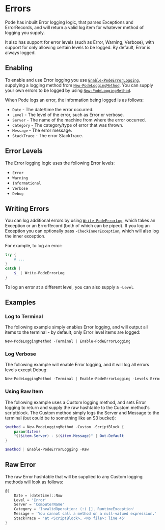 # Errors

Pode has inbuilt Error logging logic, that parses Exceptions and ErrorRecords, and will return a valid log item for whatever method of logging you supply.

It also has support for error levels (such as Error, Warning, Verbose), with support for only allowing certain levels to be logged. By default, Error is always logged.

## Enabling

To enable and use Error logging you use [`Enable-PodeErrorLogging`](../../../../Functions/Logging/Enable-PodeErrorLogging), supplying a logging method from [`New-PodeLoggingMethod`](../../../../Functions/Logging/New-PodeLoggingMethod). You can supply your own errors to be logged by using [`New-PodeLoggingMethod`](../../../../Functions/Logging/New-PodeLoggingMethod).

When Pode logs an error, the information being logged is as follows:

* `Date` - The date/time the error occurred.
* `Level` - The level of the error, such as Error or verbose.
* `Server` - The name of the machine from where the error occurred.
* `Category` - The category/type of error that was thrown.
* `Message` - The error message.
* `StackTrace` - The error StackTrace.

## Error Levels

The Error logging logic uses the following Error levels:

* `Error`
* `Warning`
* `Informational`
* `Verbose`
* `Debug`

## Writing Errors

You can log additional errors by using [`Write-PodeErrorLog`](../../../../Functions/Logging/Write-PodeErrorLog), which takes an Exception or an ErrorRecord (both of which can be piped). If you log an Exception you can optionally pass `-CheckInnerException`, which will also log the inner exception.

For example, to log an error:

```powershell
try {
    # ...
}
catch {
    $_ | Write-PodeErrorLog
}
```

To log an error at a different level, you can also supply a `-Level`.

## Examples

### Log to Terminal

The following example simply enables Error logging, and will output all items to the terminal - by default, only Error level items are logged:

```powershell
New-PodeLoggingMethod -Terminal | Enable-PodeErrorLogging
```

### Log Verbose

The following example will enable Error logging, and it will log all errors levels except Debug:

```powershell
New-PodeLoggingMethod -Terminal | Enable-PodeErrorLogging -Levels Error, Warning, Information, Verbose
```

### Using Raw Item

The following example uses a Custom logging method, and sets Error logging to return and supply the raw hashtable to the Custom method's scriptblock. The Custom method simply logs the Server and Message to the terminal (but could be to something like an S3 bucket):

```powershell
$method = New-PodeLoggingMethod -Custom -ScriptBlock {
    param($item)
    "$($item.Server) - $($item.Message)" | Out-Default
}

$method | Enable-PodeErrorLogging -Raw
```

## Raw Error

The raw Error hashtable that will be supplied to any Custom logging methods will look as follows:

```powershell
@{
    Date = [datetime]::Now
    Level = 'Error'
    Server = 'ComputerName'
    Category = 'InvalidOperation: (:) [], RuntimeException'
    Message = 'You cannot call a method on a null-valued expression.'
    StackTrace = 'at <ScriptBlock>, <No file>: line 45'
}
```
